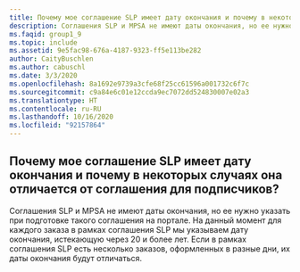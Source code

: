 ```yaml
---
title: Почему мое соглашение SLP имеет дату окончания и почему в некоторых случаях она отличается от соглашения для подписчиков?
description: Соглашения SLP и MPSA не имеют даты окончания, но ее нужно указать при подготовке такого соглашения на портале. На данный момент...
ms.faqid: group1_9
ms.topic: include
ms.assetid: 9e5fac98-676a-4187-9323-ff5e113be282
author: CaityBuschlen
ms.author: cabuschl
ms.date: 3/3/2020
ms.openlocfilehash: 8a1692e9739a3cfe68f25cc61596a001732c6f7c
ms.sourcegitcommit: c9a84e6c01e12ccda9ec7072dd524830007e02a3
ms.translationtype: HT
ms.contentlocale: ru-RU
ms.lasthandoff: 10/16/2020
ms.locfileid: "92157864"
---
```

## <a name="why-does-my-slp-agreement-have-an-end-date-and-why-is-it-sometimes-different-for-my-subscribers"></a>Почему мое соглашение SLP имеет дату окончания и почему в некоторых случаях она отличается от соглашения для подписчиков?

Соглашения SLP и MPSA не имеют даты окончания, но ее нужно указать при подготовке такого соглашения на портале. На данный момент для каждого заказа в рамках соглашения SLP мы указываем дату окончания, истекающую через 20 и более лет. Если в рамках соглашения SLP есть несколько заказов, оформленных в разные дни, их даты окончания будут отличаться.
